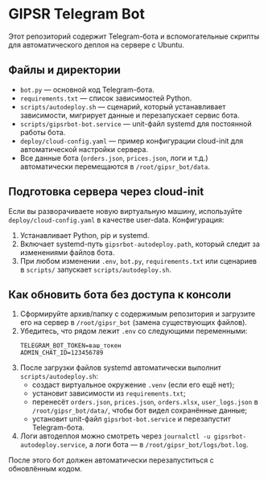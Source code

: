 # GIPSR Telegram Bot

Этот репозиторий содержит Telegram-бота и вспомогательные скрипты для автоматического деплоя на сервере с Ubuntu.

## Файлы и директории

- `bot.py` — основной код Telegram-бота.
- `requirements.txt` — список зависимостей Python.
- `scripts/autodeploy.sh` — сценарий, который устанавливает зависимости, мигрирует данные и перезапускает сервис бота.
- `scripts/gipsrbot-bot.service` — unit-файл systemd для постоянной работы бота.
- `deploy/cloud-config.yaml` — пример конфигурации cloud-init для автоматической настройки сервера.
- Все данные бота (`orders.json`, `prices.json`, логи и т.д.) автоматически перемещаются в `/root/gipsr_bot/data`.

## Подготовка сервера через cloud-init

Если вы разворачиваете новую виртуальную машину, используйте `deploy/cloud-config.yaml` в качестве user-data. Конфигурация:

1. Устанавливает Python, pip и systemd.
2. Включает systemd-путь `gipsrbot-autodeploy.path`, который следит за изменениями файлов бота.
3. При любом изменении `.env`, `bot.py`, `requirements.txt` или сценариев в `scripts/` запускает `scripts/autodeploy.sh`.

## Как обновить бота без доступа к консоли

1. Сформируйте архив/папку с содержимым репозитория и загрузите его на сервер в `/root/gipsr_bot` (замена существующих файлов).
2. Убедитесь, что рядом лежит `.env` со следующими переменными:
   ```env
   TELEGRAM_BOT_TOKEN=ваш_токен
   ADMIN_CHAT_ID=123456789
   ```
3. После загрузки файлов systemd автоматически выполнит `scripts/autodeploy.sh`:
   - создаст виртуальное окружение `.venv` (если его ещё нет);
   - установит зависимости из `requirements.txt`;
   - перенесёт `orders.json`, `prices.json`, `orders.xlsx`, `user_logs.json` в `/root/gipsr_bot/data/`, чтобы бот видел сохранённые данные;
   - установит unit-файл `gipsrbot-bot.service` и перезапустит Telegram-бота.
4. Логи автодеплоя можно смотреть через `journalctl -u gipsrbot-autodeploy.service`, а логи бота — в `/root/gipsr_bot/logs/bot.log`.

После этого бот должен автоматически перезапуститься с обновлённым кодом.
